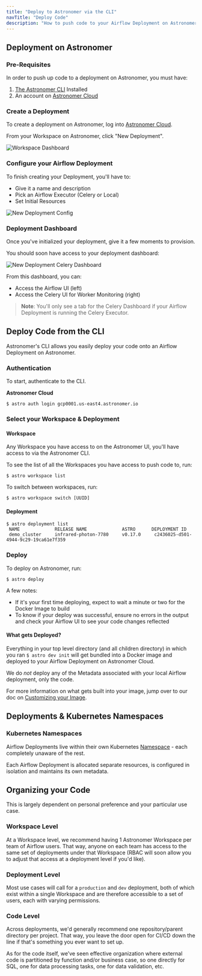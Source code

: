 ```yaml
---
title: "Deploy to Astronomer via the CLI"
navTitle: "Deploy Code"
description: "How to push code to your Airflow Deployment on Astronomer via the Astronomer CLI."
---
```


## Deployment on Astronomer

### Pre-Requisites

In order to push up code to a deployment on Astronomer, you must have:

1. [The Astronomer CLI](https://www.astronomer.io/docs/cli-quickstart/) Installed
2. An account on [Astronomer Cloud](https://app.gcp0001.us-east4.astronomer.io/)

### Create a Deployment

To create a deployment on Astronomer, log into [Astronomer Cloud](https://app.gcp0001.us-east4.astronomer.io/).

From your Workspace on Astronomer, click "New Deployment".

![Workspace Dashboard](https://assets2.astronomer.io/main/docs/astronomer-ui/workspace_dashboard.png)

### Configure your Airflow Deployment

To finish creating your Deployment, you'll have to:

- Give it a name and description
- Pick an Airflow Executor (Celery or Local)
- Set Initial Resources

![New Deployment Config](https://assets2.astronomer.io/main/docs/deploying-code/V0.15-new_deployment-config.png)

### Deployment Dashboard

Once you've initialized your deployment, give it a few moments to provision.

You should soon have access to your deployment dashboard:

![New Deployment Celery Dashboard](https://assets2.astronomer.io/main/docs/deploying-code/new_deployment_celery_dashboard.png)

From this dashboard, you can:

- Access the Airflow UI (left)
- Access the Celery UI for Worker Monitoring (right)

> **Note**: You'll only see a tab for the Celery Dashboard if your Airflow Deployment is running the Celery Executor.

## Deploy Code from the CLI

Astronomer's CLI allows you easily deploy your code onto an Airflow Deployment on Astronomer.

### Authentication

To start, authenticate to the CLI.

**Astronomer Cloud**

```
$ astro auth login gcp0001.us-east4.astronomer.io
```

### Select your Workspace & Deployment

#### Workspace

Any Workspace you have access to on the Astronomer UI, you'll have access to via the Astronomer CLI.

To see the list of all the Workspaces you have access to push code to, run:

```
$ astro workspace list
```

To switch between workspaces, run:

```
$ astro workspace switch [UUID]
```

#### Deployment

```
$ astro deployment list
 NAME             RELEASE NAME             ASTRO      DEPLOYMENT ID
 demo_cluster     infrared-photon-7780     v0.17.0     c2436025-d501-4944-9c29-19ca61e7f359
```

### Deploy

To deploy on Astronomer, run:

```
$ astro deploy
```

A few notes:
- If it's your first time deploying, expect to wait a minute or two for the Docker Image to build
- To know if your deploy was successful, ensure no errors in the output and check your Airflow UI to see your code changes reflected

#### What gets Deployed?

Everything in your top level directory (and all children directory) in which you ran `$ astro dev init` will get bundled into a Docker image and deployed to your Airflow Deployment on Astronomer Cloud.

We do _not_ deploy any of the Metadata associated with your local Airflow deployment, only the code.

For more information on what gets built into your image, jump over to our doc on [Customizing your Image](https://www.astronomer.io/docs/cloud/stable/develop/customize-image/).

## Deployments & Kubernetes Namespaces

### Kubernetes Namespaces

Airflow Deployments live within their own Kubernetes [Namespace](https://kubernetes.io/docs/concepts/overview/working-with-objects/namespaces/) - each completely unaware of the rest.

Each Airflow Deployment is allocated separate resources, is configured in isolation and maintains its own metadata.

## Organizing your Code

This is largely dependent on personal preference and your particular use case.

### Workspace Level

At a Workspace level, we recommend having 1 Astronomer Workspace per team of Airflow users. That way, anyone on each team has access to the same set of deployments under that Workspace (RBAC will soon allow you to adjust that access at a deployment level if you'd like).

### Deployment Level

Most use cases will call for a `production` and `dev` deployment, both of which exist within a single Workspace and are therefore accessible to a set of users, each with varying permissions.

### Code Level

Across deployments, we'd generally recommend one repository/parent directory per project. That way, you leave the door open for CI/CD down the line if that's something you ever want to set up.

As for the code itself, we’ve seen effective organization where external code is partitioned by function and/or business case, so one directly for SQL, one for data processing tasks, one for data validation, etc.